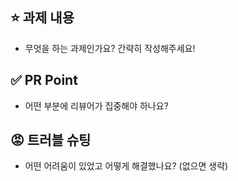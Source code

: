 ## ⭐ 과제 내용

- 무엇을 하는 과제인가요? 간략히 작성해주세요!

## ✅ PR Point

- 어떤 부분에 리뷰어가 집중해야 하나요?

## 😡 트러블 슈팅

- 어떤 어려움이 있었고 어떻게 해결했나요? (없으면 생략)
